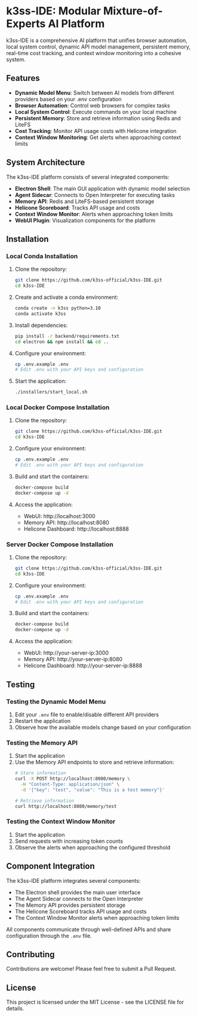 # k3ss-IDE: Modular Mixture-of-Experts AI Platform

k3ss-IDE is a comprehensive AI platform that unifies browser automation, local system control, dynamic API model management, persistent memory, real-time cost tracking, and context window monitoring into a cohesive system.

## Features

- **Dynamic Model Menu**: Switch between AI models from different providers based on your .env configuration
- **Browser Automation**: Control web browsers for complex tasks
- **Local System Control**: Execute commands on your local machine
- **Persistent Memory**: Store and retrieve information using Redis and LiteFS
- **Cost Tracking**: Monitor API usage costs with Helicone integration
- **Context Window Monitoring**: Get alerts when approaching context limits

## System Architecture

The k3ss-IDE platform consists of several integrated components:

- **Electron Shell**: The main GUI application with dynamic model selection
- **Agent Sidecar**: Connects to Open Interpreter for executing tasks
- **Memory API**: Redis and LiteFS-based persistent storage
- **Helicone Scoreboard**: Tracks API usage and costs
- **Context Window Monitor**: Alerts when approaching token limits
- **WebUI Plugin**: Visualization components for the platform

## Installation

### Local Conda Installation

1. Clone the repository:
   ```bash
   git clone https://github.com/k3ss-official/k3ss-IDE.git
   cd k3ss-IDE
   ```

2. Create and activate a conda environment:
   ```bash
   conda create -n k3ss python=3.10
   conda activate k3ss
   ```

3. Install dependencies:
   ```bash
   pip install -r backend/requirements.txt
   cd electron && npm install && cd ..
   ```

4. Configure your environment:
   ```bash
   cp .env.example .env
   # Edit .env with your API keys and configuration
   ```

5. Start the application:
   ```bash
   ./installers/start_local.sh
   ```

### Local Docker Compose Installation

1. Clone the repository:
   ```bash
   git clone https://github.com/k3ss-official/k3ss-IDE.git
   cd k3ss-IDE
   ```

2. Configure your environment:
   ```bash
   cp .env.example .env
   # Edit .env with your API keys and configuration
   ```

3. Build and start the containers:
   ```bash
   docker-compose build
   docker-compose up -d
   ```

4. Access the application:
   - WebUI: http://localhost:3000
   - Memory API: http://localhost:8080
   - Helicone Dashboard: http://localhost:8888

### Server Docker Compose Installation

1. Clone the repository:
   ```bash
   git clone https://github.com/k3ss-official/k3ss-IDE.git
   cd k3ss-IDE
   ```

2. Configure your environment:
   ```bash
   cp .env.example .env
   # Edit .env with your API keys and configuration
   ```

3. Build and start the containers:
   ```bash
   docker-compose build
   docker-compose up -d
   ```

4. Access the application:
   - WebUI: http://your-server-ip:3000
   - Memory API: http://your-server-ip:8080
   - Helicone Dashboard: http://your-server-ip:8888

## Testing

### Testing the Dynamic Model Menu

1. Edit your `.env` file to enable/disable different API providers
2. Restart the application
3. Observe how the available models change based on your configuration

### Testing the Memory API

1. Start the application
2. Use the Memory API endpoints to store and retrieve information:
   ```bash
   # Store information
   curl -X POST http://localhost:8080/memory \
     -H "Content-Type: application/json" \
     -d '{"key": "test", "value": "This is a test memory"}'
   
   # Retrieve information
   curl http://localhost:8080/memory/test
   ```

### Testing the Context Window Monitor

1. Start the application
2. Send requests with increasing token counts
3. Observe the alerts when approaching the configured threshold

## Component Integration

The k3ss-IDE platform integrates several components:

- The Electron shell provides the main user interface
- The Agent Sidecar connects to the Open Interpreter
- The Memory API provides persistent storage
- The Helicone Scoreboard tracks API usage and costs
- The Context Window Monitor alerts when approaching token limits

All components communicate through well-defined APIs and share configuration through the `.env` file.

## Contributing

Contributions are welcome! Please feel free to submit a Pull Request.

## License

This project is licensed under the MIT License - see the LICENSE file for details.
